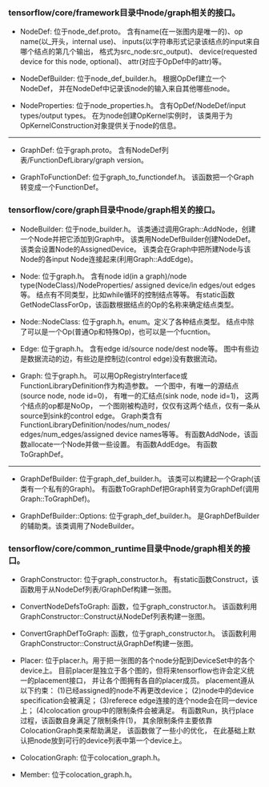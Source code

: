 ### tensorflow/core/framework目录中node/graph相关的接口。

- NodeDef: 位于node\_def.proto。
含有name(在一张图内是唯一的)、op name(以\_开头，internal use)、
inputs(以字符串形式记录该结点的input来自哪个结点的第几个输出，
格式为src\_node:src\_output)、
device(requested device for this node, optional)、
attr(对应于OpDef中的attr)等。

- NodeDefBuilder: 位于node\_def\_builder.h。
根据OpDef建立一个NodeDef，
并在NodeDef中记录该node的输入来自其他哪些node。

- NodeProperties: 位于node\_properties.h。
含有OpDef/NodeDef/input types/output types。
在为node创建OpKernel实例时，
该类用于为OpKernelConstruction对象提供关于node的信息。

---

- GraphDef: 位于graph.proto。
含有NodeDef列表/FunctionDefLibrary/graph version。

- GraphToFunctionDef: 位于graph\_to\_functiondef.h。
该函数把一个Graph转变成一个FunctionDef。

### tensorflow/core/graph目录中node/graph相关的接口。

- NodeBuilder: 位于node\_builder.h。
该类通过调用Graph::AddNode，创建一个Node并把它添加到Graph中。
该类用NodeDefBuilder创建NodeDef。
该类会设置Node的AssignedDevice。
该类会在Graph中把所建Node与该Node的各input Node连接起来(利用Graph::AddEdge)。

- Node: 位于graph.h。
含有node id(in a graph)/node type(NodeClass)/NodeProperties/
assigned device/in edges/out edges等。
结点有不同类型，比如while循环的控制结点等等。
有static函数GetNodeClassForOp，该函数根据结点的Op的名称来确定结点类型。

- Node::NodeClass: 位于graph.h。enum。定义了各种结点类型。
结点中除了可以是一个Op(普通Op和特殊Op)，也可以是一个fucntion。

- Edge: 位于graph.h。
含有edge id/source node/dest node等。
图中有些边是数据流动的边，有些边是控制边(control edge)没有数据流动。

- Graph: 位于graph.h。
可以用OpRegistryInterface或FunctionLibraryDefinition作为构造参数。
一个图中，有唯一的源结点(source node, node id=0)，
有唯一的汇结点(sink node, node id=1)，
这两个结点的op都是NoOp，
一个图刚被构造时，仅仅有这两个结点，仅有一条从source到sink的control edge。
Graph类含有FunctionLibraryDefinition/nodes/num\_nodes/
edges/num\_edges/assigned device names等等。
有函数AddNode，该函数allocate一个Node并做一些设置。
有函数AddEdge。
有函数ToGraphDef。

---

- GraphDefBuilder: 位于graph\_def\_builder.h。
该类可以构建起一个Graph(该类有一个私有的Graph)。
有函数ToGraphDef把Graph转变为GraphDef(调用Graph::ToGraphDef)。

- GraphDefBuilder::Options: 位于graph\_def\_builder.h。
是GraphDefBuilder的辅助类。该类调用了NodeBuilder。

### tensorflow/core/common\_runtime目录中node/graph相关的接口。

- GraphConstructor: 位于graph\_constructor.h。
有static函数Construct，该函数用于从NodeDef列表/GraphDef构建一张图。

- ConvertNodeDefsToGraph: 函数，位于graph\_constructor.h。
该函数利用GraphConstructor::Construct从NodeDef列表构建一张图。

- ConvertGraphDefToGraph: 函数，位于graph\_constructor.h。
该函数利用GraphConstructor::Construct从GraphDef构建一张图。

- Placer: 位于placer.h。用于把一张图的各个node分配到DeviceSet中的各个device上。
目前placer是独立于各个图的，但将来tensorflow也许会定义统一的placement接口，
并让各个图拥有各自的placer成员。
placement遵从以下约束：
(1)已经assigned的node不再更改device；
(2)node中的device specification会被满足；
(3)referece edge连接的连个node会在同一device上；
(4)colocation group中的限制条件会被满足。
有函数Run，执行place过程，该函数自身满足了限制条件(1)，
其余限制条件主要依靠ColocationGraph类来帮助满足，
该函数做了一些小的优化，
在此基础上默认把node放到可行的device列表中第一个device上。

- ColocationGraph: 位于colocation\_graph.h。

- Member: 位于colocation\_graph.h。
